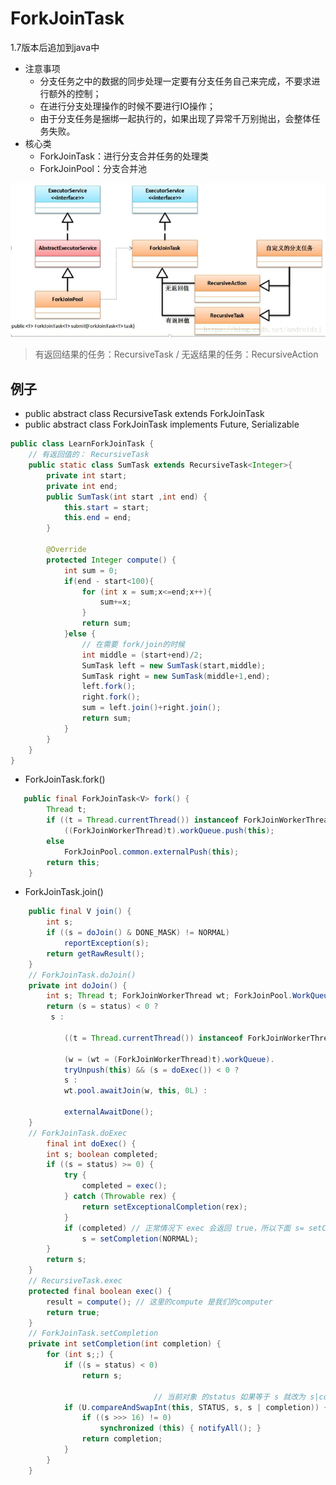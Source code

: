 # ForkJoinTask

1.7版本后追加到java中

- 注意事项
  - 分支任务之中的数据的同步处理一定要有分支任务自己来完成，不要求进行额外的控制；
  - 在进行分支处理操作的时候不要进行IO操作；
  - 由于分支任务是捆绑一起执行的，如果出现了异常千万别抛出，会整体任务失败。
- 核心类
  - ForkJoinTask：进行分支合并任务的处理类
  - ForkJoinPool：分支合并池

![](./res/fj1.png)

> 有返回结果的任务：RecursiveTask / 无返结果的任务：RecursiveAction

## 例子 

- public abstract class RecursiveTask<V> extends ForkJoinTask<V>
- public abstract class ForkJoinTask<V> implements Future<V>, Serializable

```java
public class LearnForkJoinTask {
    // 有返回值的： RecursiveTask
    public static class SumTask extends RecursiveTask<Integer>{
        private int start;
        private int end;
        public SumTask(int start ,int end) {
            this.start = start;
            this.end = end;
        }

        @Override
        protected Integer compute() {
            int sum = 0;
            if(end - start<100){
                for (int x = sum;x<=end;x++){
                    sum+=x;
                }
                return sum;
            }else {
                // 在需要 fork/join的时候
                int middle = (start+end)/2;
                SumTask left = new SumTask(start,middle);
                SumTask right = new SumTask(middle+1,end);
                left.fork();
                right.fork();
                sum = left.join()+right.join();
                return sum;
            }
        }
    }
}
```
- ForkJoinTask.fork()
```java
   public final ForkJoinTask<V> fork() {
        Thread t;
        if ((t = Thread.currentThread()) instanceof ForkJoinWorkerThread)
            ((ForkJoinWorkerThread)t).workQueue.push(this);
        else
            ForkJoinPool.common.externalPush(this);
        return this;
    }
```
- ForkJoinTask.join()
```java
    public final V join() {
        int s;
        if ((s = doJoin() & DONE_MASK) != NORMAL)
            reportException(s);
        return getRawResult();
    }
    // ForkJoinTask.doJoin()
    private int doJoin() {
        int s; Thread t; ForkJoinWorkerThread wt; ForkJoinPool.WorkQueue w;
        return (s = status) < 0 ?
         s :

            ((t = Thread.currentThread()) instanceof ForkJoinWorkerThread) ?

            (w = (wt = (ForkJoinWorkerThread)t).workQueue).
            tryUnpush(this) && (s = doExec()) < 0 ? 
            s :
            wt.pool.awaitJoin(w, this, 0L) :

            externalAwaitDone();
    }
    // ForkJoinTask.doExec
        final int doExec() {
        int s; boolean completed;
        if ((s = status) >= 0) {
            try {
                completed = exec();
            } catch (Throwable rex) {
                return setExceptionalCompletion(rex);
            }
            if (completed) // 正常情况下 exec 会返回 true，所以下面 s= setCompletion 一定会执行
                s = setCompletion(NORMAL);
        }
        return s;
    }
    // RecursiveTask.exec
    protected final boolean exec() {
        result = compute(); // 这里的compute 是我们的computer
        return true;
    }
    // ForkJoinTask.setCompletion
    private int setCompletion(int completion) {
        for (int s;;) {
            if ((s = status) < 0)
                return s;

                                // 当前对象 的status 如果等于 s 就改为 s|completion
            if (U.compareAndSwapInt(this, STATUS, s, s | completion)) {
                if ((s >>> 16) != 0)
                    synchronized (this) { notifyAll(); }
                return completion;
            }
        }
    }
```